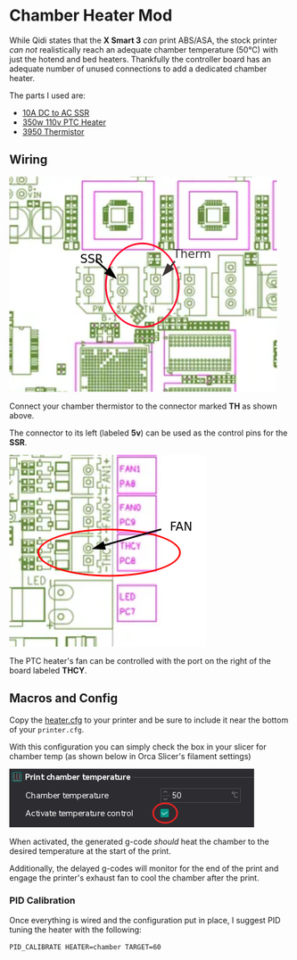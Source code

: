 # Chamber Heater Mod

While Qidi states that the **X Smart 3** _can_ print ABS/ASA, the stock printer _can not_ realistically reach an adequate chamber temperature (50℃) with just the hotend and bed heaters. Thankfully the controller board has an adequate number of unused connections to add a dedicated chamber heater.

The parts I used are:

* [10A DC to AC SSR](https://www.amazon.com/gp/product/B09NPKGXMG)
* [350w 110v PTC Heater](https://www.amazon.com/gp/product/B07NY18B6Z)
* [3950 Thermistor](https://www.amazon.com/gp/product/B099K2DKXJ)

## Wiring

![](images/ssr-therm.png)

Connect your chamber thermistor to the connector marked **TH** as shown above.

The connector to its left (labeled **5v**) can be used as the control pins for the **SSR**.

![](images/fan.png)

The PTC heater's fan can be controlled with the port on the right of the board labeled **THCY**.

## Macros and Config

Copy the [heater.cfg](heater.cfg) to your printer and be sure to include it near the bottom of your `printer.cfg`.

With this configuration you can simply check the box in your slicer for chamber temp (as shown below in Orca Slicer's filament settings)

![](images/chamber-temp-control.png)

When activated, the generated g-code _should_ heat the chamber to the desired temperature at the start of the print.

Additionally, the delayed g-codes will monitor for the end of the print and engage the printer's exhaust fan to cool the chamber after the print.

### PID Calibration

Once everything is wired and the configuration put in place, I suggest PID tuning the heater with the following:

```
PID_CALIBRATE HEATER=chamber TARGET=60
```
